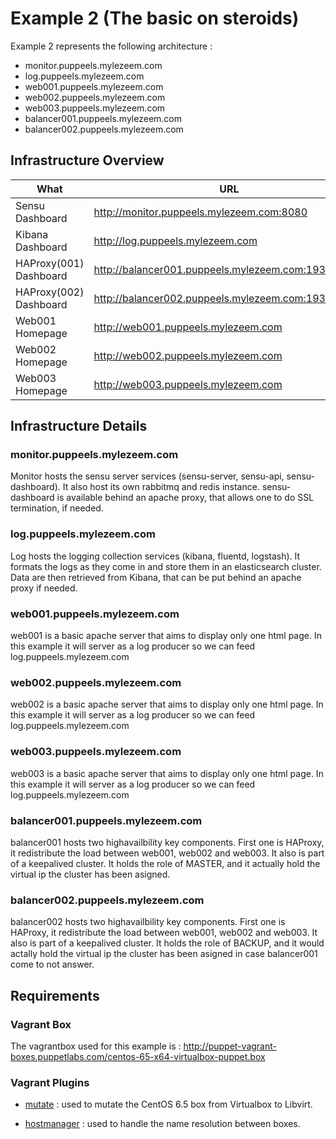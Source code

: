# Example 2 (The basic on steroids)

Example 2 represents the following architecture :

* monitor.puppeels.mylezeem.com
* log.puppeels.mylezeem.com
* web001.puppeels.mylezeem.com
* web002.puppeels.mylezeem.com
* web003.puppeels.mylezeem.com
* balancer001.puppeels.mylezeem.com
* balancer002.puppeels.mylezeem.com

## Infrastructure Overview

| What                  | URL                                                  | Credentials  |
|-----------------------|------------------------------------------------------|--------------|
|Sensu Dashboard        | http://monitor.puppeels.mylezeem.com:8080            | admin/secret |
|Kibana Dashboard       | http://log.puppeels.mylezeem.com                     | N/A          |
|HAProxy(001) Dashboard | http://balancer001.puppeels.mylezeem.com:1936/admin  | admin/secret |
|HAProxy(002) Dashboard | http://balancer002.puppeels.mylezeem.com:1936/admin  | admin/secret |
|Web001 Homepage        | http://web001.puppeels.mylezeem.com                  | N/A          |
|Web002 Homepage        | http://web002.puppeels.mylezeem.com                  | N/A          |
|Web003 Homepage        | http://web003.puppeels.mylezeem.com                  | N/A          |

## Infrastructure Details

### monitor.puppeels.mylezeem.com

Monitor hosts the sensu server services (sensu-server, sensu-api, sensu-dashboard). It also host its own rabbitmq and redis instance. sensu-dashboard is available behind an apache proxy, that allows one to do SSL termination, if needed.

### log.puppeels.mylezeem.com

Log hosts the logging collection services (kibana, fluentd, logstash). It formats the logs as they come in and store them in an elasticsearch cluster. Data are then retrieved from Kibana, that can be put behind an apache proxy if needed.

### web001.puppeels.mylezeem.com

web001 is a basic apache server that aims to display only one html page. In this example it will server as a log producer so we can feed log.puppeels.mylezeem.com

### web002.puppeels.mylezeem.com

web002 is a basic apache server that aims to display only one html page. In this example it will server as a log producer so we can feed log.puppeels.mylezeem.com

### web003.puppeels.mylezeem.com

web003 is a basic apache server that aims to display only one html page. In this example it will server as a log producer so we can feed log.puppeels.mylezeem.com

### balancer001.puppeels.mylezeem.com

balancer001 hosts two highavailbility key components. First one is HAProxy, it redistribute the load between web001, web002 and web003. It also is part of a keepalived cluster. It holds the role of MASTER, and it actually hold the virtual ip the cluster has been asigned.

### balancer002.puppeels.mylezeem.com

balancer002 hosts two highavailbility key components. First one is HAProxy, it redistribute the load between web001, web002 and web003. It also is part of a keepalived cluster. It holds the role of BACKUP, and it would actally hold the virtual ip the cluster has been asigned in case balancer001 come to not answer.

## Requirements

### Vagrant Box

The vagrantbox used for this example is : http://puppet-vagrant-boxes.puppetlabs.com/centos-65-x64-virtualbox-puppet.box

### Vagrant Plugins

  * [mutate](https://github.com/sciurus/vagrant-mutate) : used to mutate the CentOS 6.5 box from Virtualbox to Libvirt.

  * [hostmanager](https://github.com/smdahlen/vagrant-hostmanage) : used to handle the name resolution between boxes.
